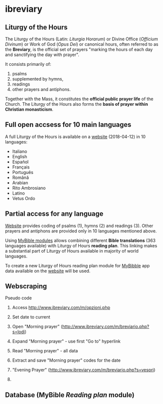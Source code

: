 # ibreviary

## Liturgy of the Hours 

The Liturgy of the Hours (Latin: *Liturgia Horarum*) or Divine Office (*Officium Divinum*) or Work of God (*Opus Dei*) or canonical hours, often referred to as the **Breviary**, is the official set of prayers "marking the hours of each day and sanctifying the day with prayer".

It consists primarily of:

1. psalms 
2. supplemented by hymns, 
3. readings 
4. other prayers and antiphons. 

Together with the Mass, it constitutes the **official public prayer life** of the Church. The Liturgy of the Hours also forms the **basis of prayer within Christian monasticism**.

## Full open accsess for 10 main languages

A full Liturgy of the Hours is available on a [website](http://www.ibreviary.com/m/opzioni.php) (2018-04-12) in 10 languages:

- Italiano
- English
- Español
- Français
- Português
- Română
- Arabian
- Rito Ambrosiano
- Latino
- Vetus Ordo

## Partial access for any language

[Website](http://www.ibreviary.com/m/opzioni.php) provides coding of psalms (1), hymns (2) and readings (3). Other prayers and antiphons are provided only in 10 languages mentioned above.

Using [MyBible modules](https://docs.google.com/document/d/12rf4Pqy13qhnAW31uKkaWNTBDTtRbNW0s7cM0vcimlA/edit#heading=h.ec9vzutl5wtt) allows combining different **Bible translations** (363 languages available) with Liturgy of Hours **reading plan**. This linking makes a substantial part of Liturgy of Hours available in majority of world languages. 

To create a new Liturgy of Hours reading plan module for [MyBibble](https://mybible.zone/index-eng.php) app data available on the [website](http://www.ibreviary.com/) will be used.

## Webscraping 

Pseudo code

1. Access http://www.ibreviary.com/m/opzioni.php 
2. Set date to current 
3. Open "Morning prayer" (http://www.ibreviary.com/m/breviario.php?s=lodi)
4. Expand "Morning prayer" - use first "Go to" hyperlink
5. Read "Morning prayer" - all data
6. Extract and save "Morning prayer" codes for the date

4.  "Evening Prayer" (http://www.ibreviary.com/m/breviario.php?s=vespri)
5. 

## Database (MyBible *Reading plan* module)  
